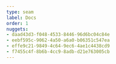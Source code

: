 ```yaml
---
type: seam
label: Docs
order: 1
nuggets:
- daad43d3-f048-4533-8446-96d6bc04c84e
- eebf595c-9062-4a50-a6a0-b06351c547ea
- effe9c21-9849-4c64-9ec6-4ae1c4438cd9
- f7455c4f-8b6b-4cc9-8adb-d21e763005cb
---
```


